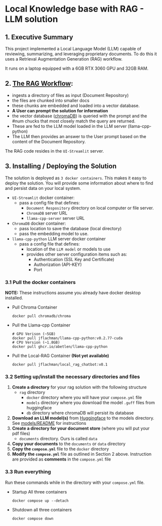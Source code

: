 # Local Knowledge base with RAG - LLM solution

## 1. Executive Summary

This project implemented a Local Language Model (LLM) capable of reviewing, summarizing, and leveraging proprietary documents.  To do this it uses a Retrieval Augmentation Generation (RAG) workflow.

It runs on a laptop equipped with a 6GB RTX 3060 GPU and 32GB RAM. 

## 2. [The RAG Workflow](../docs/imgs/llamaindex_overview.gif):

- ingests a directory of files as input (Document Repository)
- the files are chunked into smaller docs
- these chunks are embedded and loaded into a vector database.
- **A User can prompt the solution for information**
- the vector database ([chromaDB](chromaDB/README.md)) is queried with the prompt and the #num chucks that most closely match the query are returned.
- These are fed to the LLM model loaded in the LLM server (llama-cpp-python)
- The LLM then provides an answer to the User prompt based on the content of the Document Repository.

The RAG code resides in the `UI-Streamlit` server.

## 3. Installing / Deploying the Solution

The solution is deployed as `3 docker containers`.  This makes it easy to deploy the solution.  You will provide some information about where to find and persist data on your local system.

- `UI-Streamlit` docker container:
  - pass a config file that defines:
    - `Document Respository` directory on local computer or file server.
    - `ChromaDB` server URL
    - `llama-cpp-server` server URL
- `ChromaDB` docker container:
  - pass location to save the database (local directory)
  - pass the embedding model to use.
- `llama-cpp-python` LLM server docker container
  - pass a config file that defines:
    - location of the `LLM model` or models to use
    - provides other server configuration items such as:
      - Authentication (SSL Key and Certificate)
      - Authorization (API-KEY)
      - Port

### 3.1 Pull the docker containers

**NOTE:** These instructions assume you already have docker desktop installed.


- Pull Chroma Container

      docker pull chromadb/chroma

- Pull the Llama-cpp Container

      # GPU Verison (~5GB)
      docker pull jflachman/llama-cpp-python:v0.2.77-cuda
      # CPU Version (~1.8GB)
      docker pull ghcr.io/abetlen/llama-cpp-python

- Pull the Local-RAG Container **(Not yet available)**

      docker pull jflachman/local_rag_chatbot:v0.1

### 3.2 Setting up/install the necessary directories and files
1. **Create a directory** for your rag solution with the following structure
    - `rag` directory
      - `docker` directory where you will have your `compose.yml` file
      - `models` directory where you download the model `.guff` files from huggingface
      - `db` directory where chromaDB will persist its database
2. **Download an LLM model(s)** from [Huggingface](https://huggingface.co/spaces/open-llm-leaderboard/open_llm_leaderboard) to the models directory.  See [models/README](../models/README.md) for instructions
3. **Create a directory for your document store** (where you will put your pdf files)
    - `documents` directory.  Ours is called `data`
4. **Copy your documents** to the `documents` or `data` directory
5. **Copy the `compose.yml`** file to the `docker` directory
6. **Modify the `compose.yml`** file as outlined in Section 2 above.  Instruction are provided as **comments** in the `compose.yml` file


### 3.3 Run everything

Run these commands while in the directory with your `compose.yml` file.

- Startup All three containers

      docker compose up --detach

- Shutdown all three containers

      docker compose down


